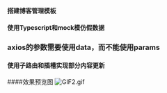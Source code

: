 #### 搭建博客管理模板
#### 使用Typescript和mock模仿假数据
### axios的参数需要使用data，而不能使用params
#### 使用子路由和插槽实现部分内容更新

####效果预览图
![GIF2.gif](https://i.loli.net/2020/01/07/RhBCS6w9dlgyKu2.gif)